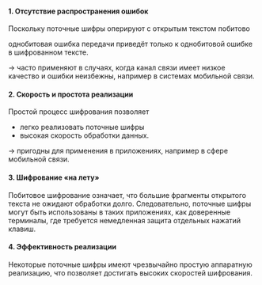 #### 1. Отсутствие распространения ошибок

Поскольку поточные шифры оперируют с открытым текстом побитово

однобитовая ошибка передачи приведёт только к однобитовой ошибке в шифрованном тексте.

-> часто применяют в случаях, когда канал связи имеет низкое качество и ошибки неизбежны, например в системах мобильной связи.

#### 2. Скорость и простота реализации

Простой процесс шифрования позволяет
- легко реализовать поточные шифры
- высокая скорость обработки данных.

-> пригодны для применения в приложениях, например в сфере мобильной связи.

#### 3. Шифрование «на лету»

Побитовое шифрование означает, что большие фрагменты открытого текста не ожидают обработки долго. Следовательно, поточные шифры могут быть использованы в таких приложениях, как доверенные терминалы, где требуется немедленная защита отдельных нажатий клавиш.

#### 4. Эффективность реализации

Некоторые поточные шифры имеют чрезвычайно простую аппаратную реализацию, что позволяет достигать высоких скоростей шифрования.